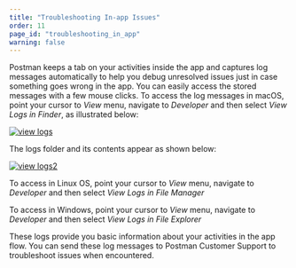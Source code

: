 ```yaml
---
title: "Troubleshooting In-app Issues"
order: 11
page_id: "troubleshooting_in_app"
warning: false
---
```


Postman keeps a tab on your activities inside the app and captures log messages automatically to help you debug unresolved issues just in case something goes wrong in the app. You can easily access the stored messages with a few mouse clicks. To access the log messages in macOS, point your cursor to *View* menu, navigate to *Developer* and then select *View Logs in Finder*, as illustrated below:  

[![view logs](https://assets.postman.com/postman-docs/View_Logs.png)](https://assets.postman.com/postman-docs/View_Logs.png)

The logs folder and its contents appear as shown below:

[![view logs2](https://assets.postman.com/postman-docs/View_Logs2.png)](https://assets.postman.com/postman-docs/View_Logs2.png)

To access in Linux OS, point your cursor to *View* menu, navigate to *Developer* and then select *View Logs in File Manager*

To access in Windows, point your cursor to *View* menu, navigate to *Developer* and then select *View Logs in File Explorer*

These logs provide you basic information about your activities in the app flow. You can send these log messages to Postman Customer Support to troubleshoot issues when encountered.
